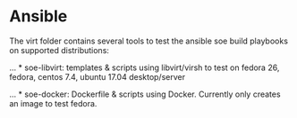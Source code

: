 # Ansible

The virt folder contains several tools to test the ansible soe build playbooks on supported distributions:

... * soe-libvirt: templates & scripts using libvirt/virsh to test on fedora 26, fedora, centos 7.4, ubuntu 17.04 desktop/server

... * soe-docker:  Dockerfile & scripts using Docker. Currently only creates an image to test fedora.
